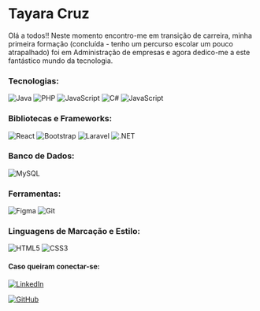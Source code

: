 # Tayara Cruz

Olá a todos!!
Neste momento encontro-me em transição de carreira, minha primeira formação (concluída - tenho um percurso escolar um pouco atrapalhado) 
 foi em Administração de empresas e agora dedico-me a este fantástico mundo da tecnologia.

 ### Tecnologias:
![Java](https://img.shields.io/badge/java-%23ED8B00.svg?style=for-the-badge&logo=openjdk&logoColor=white)
![PHP](https://img.shields.io/badge/PHP-777BB4?style=for-the-badge&logo=php&logoColor=white)
![JavaScript](https://img.shields.io/badge/JavaScript-F7DF1E?style=for-the-badge&logo=javascript&logoColor=black)
![C#](https://img.shields.io/badge/C%23-239120?style=for-the-badge&logo=c-sharp&logoColor=white)
![JavaScript](https://img.shields.io/badge/JavaScript-F7DF1E?style=for-the-badge&logo=javascript&logoColor=black)

 ### Bibliotecas e Frameworks:
 ![React](https://img.shields.io/badge/React-20232A?style=for-the-badge&logo=react&logoColor=61DAFB)
 ![Bootstrap](https://img.shields.io/badge/-boostrap-0D1117?style=for-the-badge&logo=bootstrap&labelColor=0D1117)
 ![Laravel](https://img.shields.io/badge/laravel-%23FF2D20.svg?style=for-the-badge&logo=laravel&logoColor=white)
 ![.NET](https://img.shields.io/badge/.NET-5C2D91?style=for-the-badge&logo=.net&logoColor=white)

 ### Banco de Dados:
 ![MySQL](https://img.shields.io/badge/MySQL-00000F?style=for-the-badge&logo=mysql&logoColor=white)

 ### Ferramentas: 
 ![Figma](https://img.shields.io/badge/Figma-696969?style=for-the-badge&logo=figma&logoColor=figma)
 ![Git](https://img.shields.io/badge/GIT-E44C30?style=for-the-badge&logo=git&logoColor=white)

 ### Linguagens de Marcação e Estilo:
 ![HTML5](https://img.shields.io/badge/HTML5-E34F26?style=for-the-badge&logo=html5&logoColor=white)
 ![CSS3](https://img.shields.io/badge/CSS3-1572B6?style=for-the-badge&logo=css3&logoColor=white)

 #### Caso queiram conectar-se:

 [![LinkedIn](https://img.shields.io/badge/LinkedIn-0077B5?style=for-the-badge&logo=linkedin&logoColor=white)](https://www.linkedin.com/in/tayara-cruz-0b055970/)

 [![GitHub](https://img.shields.io/badge/GitHub-100000?style=for-the-badge&logo=github&logoColor=white)](https://github.com/Tayara32)